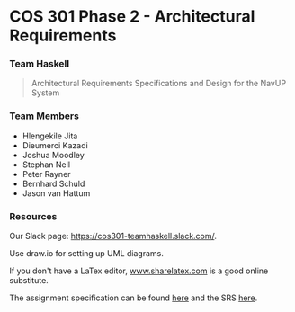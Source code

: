 # COS 301 Phase 2 - Architectural Requirements
### Team Haskell
> Architectural Requirements Specifications and Design for the NavUP System

### Team Members
- Hlengekile Jita
- Dieumerci Kazadi
- Joshua Moodley
- Stephan Nell
- Peter Rayner
- Bernhard Schuld
- Jason van Hattum

### Resources
Our Slack page: https://cos301-teamhaskell.slack.com/.

Use draw.io for setting up UML diagrams.

If you don't have a LaTex editor, www.sharelatex.com is a good online substitute.

The assignment specification can be found [here](http://cs.up.ac.za/files/COS301/Download/1527/) and the SRS [here](http://cs.up.ac.za/files/COS301/Download/1528/).
